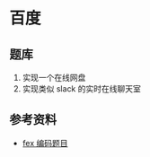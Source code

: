 # 百度

## 题库
1. 实现一个在线网盘
2. 实现类似 slack 的实时在线聊天室

##  参考资料
* [fex 编码题目](https://github.com/fex-team/interview-questions/blob/master/coding.md)